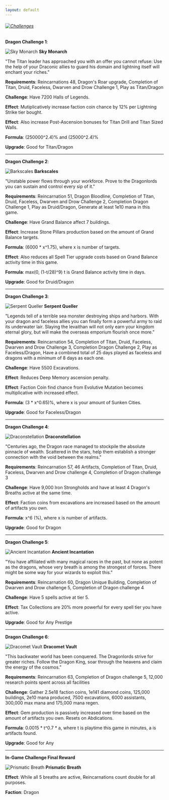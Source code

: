```yaml
---
layout: default
---
```


###### [![Challenges](/realm/img/picks/ChallengesTopPage.png)](/realm/Challenges/)

**Dragon Challenge 1**: 

![Sky Monarch](/realm/img/picks/SkyMonarchChallenges.png "Sky Monarch") **Sky Monarch**

"The Titan leader has approached you with an offer you cannot refuse: Use the help of your Draconic allies to guard his domain and lightning itself will enchant your riches."

**Requirements**: Reincarnations 48, Dragon's Roar upgrade, Completion of Titan, Druid, Faceless, Dwarven and Drow Challenge 1, Play as Titan/Dragon

**Challenge**: Have 7200 Halls of Legends. 

**Effect**: Mutiplicatively increase faction coin chance by 12% per Lightning Strike tier bought.

**Effect**: Also increase Post-Ascension bonuses for Titan Drill and Titan Sized Walls.

**Formula**: (250000^2.4)% and (25000^2.4)%

**Upgrade**: Good for Titan/Dragon

---

**Dragon Challenge 2**: 

![Barkscales](/realm/img/picks/BarkscalesChallenges.png "Barkscales") **Barkscales**

"Unstable power flows through your workforce. Prove to the Dragonlords you can sustain and control every sip of it."

**Requirements**: Reincarnation 51, Dragon Bloodline, Completion of Titan, Druid, Faceless, Dwarven and Drow Challenge 2, Completion Dragon Challenge 1, Play as Druid/Dragon, Generate at least 1e10 mana in this game.

**Challenge**: Have Grand Balance affect 7 buildings. 

**Effect**: Increase Stone Pillars production based on the amount of Grand Balance targets.

**Formula**: (6000 * x^1.75), where x is number of targets.

**Effect**: Also reduces all Spell Tier upgrade costs based on Grand Balance activity time in this game.

**Formula**: max(0, (1-t/28)^9) t is Grand Balance activity time in days.

**Upgrade**: Good for Druid/Dragon

---

**Dragon Challenge 3**: 

![Serpent Queller](/realm/img/picks/SerpentQuellerChallenges.png "Serpent Queller") **Serpent Queller**

"Legends tell of a terrible sea monster destroying ships and harbors. With your dragon and faceless allies you can finally form a powerful army to raid its underwater lair. Slaying the levaithan will not only earn your kingdom eternal glory, but will make the overseas emporium flourish once more."

**Requirements**: Reincarnation 54, Completion of Titan, Druid, Faceless, Dwarven and Drow Challenge 3, Completion Dragon Challenge 2, Play as Faceless/Dragon, Have a combined total of 25 days played as faceless and dragons with a minimum of 8 days as each one.

**Challenge**: Have 5500 Excavations.

**Effect**: Reduces Deep Memory ascension penalty.

**Effect**: Faction Coin find chance from Evolutive Mutation becomes multiplicative with increased effect.

**Formula**: (3 * x^0.65)%, where x is your amount of Sunken Cities.

**Upgrade**: Good for Faceless/Dragon

---

**Dragon Challenge 4**: 

![Draconstellation](/realm/img/picks/DraconstellationChallenges.png "Draconstellation") **Draconstellation**

"Centuries ago, the Dragon race managed to stockpile the absolute pinnacle of wealth. Scattered in the stars, help them establish a stronger connection with the void between the realms."

**Requirements**: Reincarnation 57, 46 Artifacts, Completion of Titan, Druid, Faceless, Dwarven and Drow challenge 4, Completion of Dragon challenge 3

**Challenge**: Have 9,000 Iron Strongholds and have at least 4 Dragon's Breaths active at the same time.

**Effect**: Faction coins from excavations are increased based on the amount of artifacts you own.

**Formula**: x^6 (%), where x is number of artifacts.

**Upgrade**: Good for Dragon

---

**Dragon Challenge 5**: 

![Ancient Incantation](/realm/img/picks/AncientIncantationChallenges.png "Ancient Incantation") **Ancient Incantation**

"You have affiliated with many magical races in the past, but none as potent as the dragons, whose very breath is among the strongest of forces. There might be some way for your wizards to exploit this."

**Requirements**: Reincarnation 60, Dragon Unique Building, Completion of Dwarven and Drow challenge 5, Completion of Dragon challenge 4

**Challenge**: Have 5 spells active at tier 5.

**Effect**: Tax Collections are 20% more powerful for every spell tier you have active.

**Upgrade**: Good for Any Prestige

---

**Dragon Challenge 6**: 

![Dracomet Vault](/realm/img/picks/DracometVaultChallenges.png "Dracomet Vault") **Dracomet Vault**

"This backwater world has been conquered. The Dragonlords strive for greater riches. Follow the Dragon King, soar through the heavens and claim the energy of the cosmos."

**Requirements**: Reincarnation 63, Completion of Dragon challenge 5, 12,000 research points spent across all facilities

**Challenge**: Gather 2.5e18 faction coins, 1e141 diamond coins, 125,000 buildings, 2e10 mana produced, 7500 excavations, 6000 assistants, 300,000 max mana and 175,000 mana regen.

**Effect**: Gem production is passively increased over time based on the amount of artifacts you own. Resets on Abdications.

**Formula**: 0.0015 * t^0.7 * a, where t is playtime this game in minutes, a is artifacts found.

**Upgrade**: Good for Any

---

**In-Game Challenge Final Reward**

![Prismatic Breath](/realm/img/picks/PrismaticBreathChallenges.png "Prismatic Breath") **Prismatic Breath**

**Effect**: While all 5 breaths are active, Reincarnations count double for all purposes.

**Faction**: Dragon
